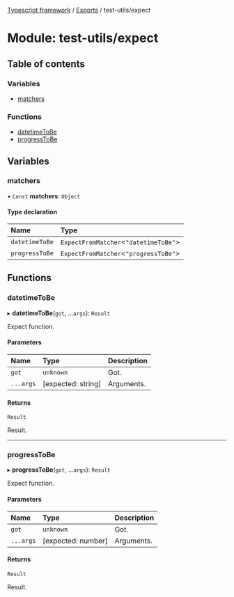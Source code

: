 [Typescript framework](../index.md) / [Exports](../modules.md) / test-utils/expect

# Module: test-utils/expect

## Table of contents

### Variables

- [matchers](test_utils_expect.md#matchers)

### Functions

- [datetimeToBe](test_utils_expect.md#datetimetobe)
- [progressToBe](test_utils_expect.md#progresstobe)

## Variables

### matchers

• `Const` **matchers**: `Object`

#### Type declaration

| Name | Type |
| :------ | :------ |
| `datetimeToBe` | `ExpectFromMatcher`<``"datetimeToBe"``\> |
| `progressToBe` | `ExpectFromMatcher`<``"progressToBe"``\> |

## Functions

### datetimeToBe

▸ **datetimeToBe**(`got`, ...`args`): `Result`

Expect function.

#### Parameters

| Name | Type | Description |
| :------ | :------ | :------ |
| `got` | `unknown` | Got. |
| `...args` | [expected: string] | Arguments. |

#### Returns

`Result`

Result.

___

### progressToBe

▸ **progressToBe**(`got`, ...`args`): `Result`

Expect function.

#### Parameters

| Name | Type | Description |
| :------ | :------ | :------ |
| `got` | `unknown` | Got. |
| `...args` | [expected: number] | Arguments. |

#### Returns

`Result`

Result.
